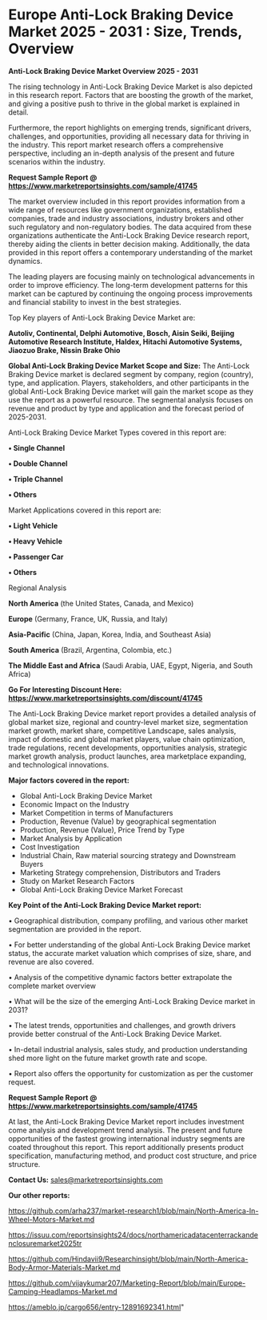 # Europe Anti-Lock Braking Device Market 2025 - 2031 : Size, Trends, Overview

<Strong> Anti-Lock Braking Device Market Overview 2025 - 2031</strong>

The rising technology in Anti-Lock Braking Device Market is also depicted in this research report. Factors that are boosting the growth of the market, and giving a positive push to thrive in the global market is explained in detail.

Furthermore, the report highlights on emerging trends, significant drivers, challenges, and opportunities, providing all necessary data for thriving in the industry. This report market research offers a comprehensive perspective, including an in-depth analysis of the present and future scenarios within the industry.

<strong>Request Sample Report @ <a href=https://www.marketreportsinsights.com/sample/41745>https://www.marketreportsinsights.com/sample/41745</a></strong>

The market overview included in this report provides information from a wide range of resources like government organizations, established companies, trade and industry associations, industry brokers and other such regulatory and non-regulatory bodies. The data acquired from these organizations authenticate the Anti-Lock Braking Device research report, thereby aiding the clients in better decision making. Additionally, the data provided in this report offers a contemporary understanding of the market dynamics.

The leading players are focusing mainly on technological advancements in order to improve efficiency. The long-term development patterns for this market can be captured by continuing the ongoing process improvements and financial stability to invest in the best strategies.

Top Key players of Anti-Lock Braking Device Market are:

<strong>Autoliv, Continental, Delphi Automotive, Bosch, Aisin Seiki, Beijing Automotive Research Institute, Haldex, Hitachi Automotive Systems, Jiaozuo Brake, Nissin Brake Ohio</strong>

<strong><b>Global Anti-Lock Braking Device Market Scope and Size:</b></strong>
The Anti-Lock Braking Device market is declared segment by company, region (country), type, and application. Players, stakeholders, and other participants in the global Anti-Lock Braking Device market will gain the market scope as they use the report as a powerful resource. The segmental analysis focuses on revenue and product by type and application and the forecast period of 2025-2031.

Anti-Lock Braking Device Market Types covered in this report are:

<strong>•  Single Channel

•  Double Channel

•  Triple Channel

•  Others</strong>

Market Applications covered in this report are:

<strong>•  Light Vehicle

•  Heavy Vehicle

•  Passenger Car

•  Others</strong> 

Regional Analysis

<strong>North America</strong> (the United States, Canada, and Mexico)

<strong>Europe</strong> (Germany, France, UK, Russia, and Italy)

<strong>Asia-Pacific</strong> (China, Japan, Korea, India, and Southeast Asia)

<strong>South America</strong> (Brazil, Argentina, Colombia, etc.)

<strong>The Middle East and Africa</strong> (Saudi Arabia, UAE, Egypt, Nigeria, and South Africa)

<strong>Go For Interesting Discount Here: <a href=https://www.marketreportsinsights.com/discount/41745>https://www.marketreportsinsights.com/discount/41745</a></strong>

The Anti-Lock Braking Device market report provides a detailed analysis of global market size, regional and country-level market size, segmentation market growth, market share, competitive Landscape, sales analysis, impact of domestic and global market players, value chain optimization, trade regulations, recent developments, opportunities analysis, strategic market growth analysis, product launches, area marketplace expanding, and technological innovations.

<strong><b>Major factors covered in the report:</b></strong>
<ul>
  <li>Global Anti-Lock Braking Device Market </li>
  <li>Economic Impact on the Industry</li>
  <li>Market Competition in terms of Manufacturers</li>
  <li>Production, Revenue (Value) by geographical segmentation</li>
  <li>Production, Revenue (Value), Price Trend by Type</li>
  <li>Market Analysis by Application</li>
  <li>Cost Investigation</li>
  <li>Industrial Chain, Raw material sourcing strategy and Downstream Buyers</li>
  <li>Marketing Strategy comprehension, Distributors and Traders</li>
  <li>Study on Market Research Factors</li>
  <li>Global Anti-Lock Braking Device Market Forecast</li>
</ul>

<strong><b>Key Point of the Anti-Lock Braking Device Market report:</b></strong>

• Geographical distribution, company profiling, and various other market segmentation are provided in the report.

• For better understanding of the global Anti-Lock Braking Device market status, the accurate market valuation which comprises of size, share, and revenue are also covered.

• Analysis of the competitive dynamic factors better extrapolate the complete market overview

• What will be the size of the emerging Anti-Lock Braking Device market in 2031?

• The latest trends, opportunities and challenges, and growth drivers provide better construal of the Anti-Lock Braking Device Market.

• In-detail industrial analysis, sales study, and production understanding shed more light on the future market growth rate and scope.

• Report also offers the opportunity for customization as per the customer request.

<strong>Request Sample Report @ <a href=https://www.marketreportsinsights.com/sample/41745>https://www.marketreportsinsights.com/sample/41745</a></strong>

At last, the Anti-Lock Braking Device Market report includes investment come analysis and development trend analysis. The present and future opportunities of the fastest growing international industry segments are coated throughout this report. This report additionally presents product specification, manufacturing method, and product cost structure, and price structure.

<strong>Contact Us:</strong>
sales@marketreportsinsights.com

<strong>Our other reports:</strong>

<a href=https://github.com/arha237/market-research1/blob/main/North-America-In-Wheel-Motors-Market.md>https://github.com/arha237/market-research1/blob/main/North-America-In-Wheel-Motors-Market.md</a>

<a href=https://issuu.com/reportsinsights24/docs/northamericadatacenterrackandenclosuremarket2025tr>https://issuu.com/reportsinsights24/docs/northamericadatacenterrackandenclosuremarket2025tr</a>

<a href=https://github.com/Hindavii9/Researchinsight/blob/main/North-America-Body-Armor-Materials-Market.md>https://github.com/Hindavii9/Researchinsight/blob/main/North-America-Body-Armor-Materials-Market.md</a>

<a href=https://github.com/vijaykumar207/Marketing-Report/blob/main/Europe-Camping-Headlamps-Market.md>https://github.com/vijaykumar207/Marketing-Report/blob/main/Europe-Camping-Headlamps-Market.md</a>

<a href=https://ameblo.jp/cargo656/entry-12891692341.html>https://ameblo.jp/cargo656/entry-12891692341.html</a>"
